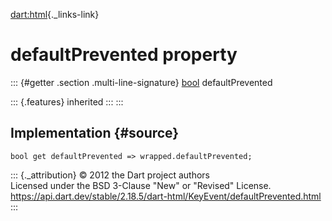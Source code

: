 [dart:html](../../dart-html/dart-html-library){._links-link}

defaultPrevented property
=========================

::: {#getter .section .multi-line-signature}
[bool](../../dart-core/bool-class) defaultPrevented

::: {.features}
inherited
:::
:::

Implementation {#source}
--------------

``` {.language-dart data-language="dart"}
bool get defaultPrevented => wrapped.defaultPrevented;
```

::: {._attribution}
© 2012 the Dart project authors\
Licensed under the BSD 3-Clause \"New\" or \"Revised\" License.\
<https://api.dart.dev/stable/2.18.5/dart-html/KeyEvent/defaultPrevented.html>
:::
